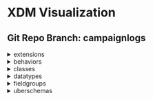 # XDM Visualization
## Git Repo Branch: campaignlogs
<details>
<summary>extensions</summary>
<ul>
<details>
<summary>adobe</summary>
<ul>
<details>
<summary>b2b</summary>
<ul>
<details>
<summary>bizible</summary>
<ul>
<li><a href="http://opensource.adobe.com/xdmVisualization/prod/campaignlogs/adobe.b2b.bizible.bizible-account-details.html">bizible-account-details</a></li>
<li><a href="http://opensource.adobe.com/xdmVisualization/prod/campaignlogs/adobe.b2b.bizible.bizible-opportunity-details.html">bizible-opportunity-details</a></li>
<li><a href="http://opensource.adobe.com/xdmVisualization/prod/campaignlogs/adobe.b2b.bizible.bizible-person-details.html">bizible-person-details</a></li>
</ul>
</details>
<details>
<summary>marketo</summary>
<ul>
<li><a href="http://opensource.adobe.com/xdmVisualization/prod/campaignlogs/adobe.b2b.marketo.marketo-web-url.html">marketo-web-url</a></li>
</ul>
</details>
</ul>
</details>
<details>
<summary>experience</summary>
<ul>
<li><a href="http://opensource.adobe.com/xdmVisualization/prod/campaignlogs/adobe.experience.aam-experienceevent.html">aam-experienceevent</a></li>
<li><a href="http://opensource.adobe.com/xdmVisualization/prod/campaignlogs/adobe.experience.adcloud-experienceevent.html">adcloud-experienceevent</a></li>
<li><a href="http://opensource.adobe.com/xdmVisualization/prod/campaignlogs/adobe.experience.adcloud-profile.html">adcloud-profile</a></li>
<details>
<summary>adcloud</summary>
<ul>
<li><a href="http://opensource.adobe.com/xdmVisualization/prod/campaignlogs/adobe.experience.adcloud.adcloudsegment.html">adcloudsegment</a></li>
<li><a href="http://opensource.adobe.com/xdmVisualization/prod/campaignlogs/adobe.experience.adcloud.addeliverydetails.html">addeliverydetails</a></li>
<li><a href="http://opensource.adobe.com/xdmVisualization/prod/campaignlogs/adobe.experience.adcloud.advertisement.html">advertisement</a></li>
<li><a href="http://opensource.adobe.com/xdmVisualization/prod/campaignlogs/adobe.experience.adcloud.attributedconversionmodel.html">attributedconversionmodel</a></li>
<li><a href="http://opensource.adobe.com/xdmVisualization/prod/campaignlogs/adobe.experience.adcloud.campaign.html">campaign</a></li>
<li><a href="http://opensource.adobe.com/xdmVisualization/prod/campaignlogs/adobe.experience.adcloud.conversiondetails.html">conversiondetails</a></li>
<li><a href="http://opensource.adobe.com/xdmVisualization/prod/campaignlogs/adobe.experience.adcloud.creative.html">creative</a></li>
<li><a href="http://opensource.adobe.com/xdmVisualization/prod/campaignlogs/adobe.experience.adcloud.creative-event.html">creative-event</a></li>
<details>
<summary>dsp</summary>
<ul>
<li><a href="http://opensource.adobe.com/xdmVisualization/prod/campaignlogs/adobe.experience.adcloud.dsp.account.html">account</a></li>
<li><a href="http://opensource.adobe.com/xdmVisualization/prod/campaignlogs/adobe.experience.adcloud.dsp.advertisement.html">advertisement</a></li>
<li><a href="http://opensource.adobe.com/xdmVisualization/prod/campaignlogs/adobe.experience.adcloud.dsp.advertiser.html">advertiser</a></li>
<li><a href="http://opensource.adobe.com/xdmVisualization/prod/campaignlogs/adobe.experience.adcloud.dsp.campaign.html">campaign</a></li>
<li><a href="http://opensource.adobe.com/xdmVisualization/prod/campaignlogs/adobe.experience.adcloud.dsp.package.html">package</a></li>
<li><a href="http://opensource.adobe.com/xdmVisualization/prod/campaignlogs/adobe.experience.adcloud.dsp.placement.html">placement</a></li>
<li><a href="http://opensource.adobe.com/xdmVisualization/prod/campaignlogs/adobe.experience.adcloud.dsp.promotedvideo.html">promotedvideo</a></li>
<li><a href="http://opensource.adobe.com/xdmVisualization/prod/campaignlogs/adobe.experience.adcloud.dsp.site.html">site</a></li>
</ul>
</details>
<li><a href="http://opensource.adobe.com/xdmVisualization/prod/campaignlogs/adobe.experience.adcloud.experienceevent-all.html">experienceevent-all</a></li>
<li><a href="http://opensource.adobe.com/xdmVisualization/prod/campaignlogs/adobe.experience.adcloud.fees.html">fees</a></li>
<li><a href="http://opensource.adobe.com/xdmVisualization/prod/campaignlogs/adobe.experience.adcloud.inventory.html">inventory</a></li>
<li><a href="http://opensource.adobe.com/xdmVisualization/prod/campaignlogs/adobe.experience.adcloud.partnerdata.html">partnerdata</a></li>
<li><a href="http://opensource.adobe.com/xdmVisualization/prod/campaignlogs/adobe.experience.adcloud.productdetails.html">productdetails</a></li>
<li><a href="http://opensource.adobe.com/xdmVisualization/prod/campaignlogs/adobe.experience.adcloud.profile-all.html">profile-all</a></li>
<details>
<summary>searchads</summary>
<ul>
<li><a href="http://opensource.adobe.com/xdmVisualization/prod/campaignlogs/adobe.experience.adcloud.searchads.account.html">account</a></li>
<li><a href="http://opensource.adobe.com/xdmVisualization/prod/campaignlogs/adobe.experience.adcloud.searchads.adgroup.html">adgroup</a></li>
<li><a href="http://opensource.adobe.com/xdmVisualization/prod/campaignlogs/adobe.experience.adcloud.searchads.aggregateperformancebyad.html">aggregateperformancebyad</a></li>
<li><a href="http://opensource.adobe.com/xdmVisualization/prod/campaignlogs/adobe.experience.adcloud.searchads.aggregateperformancebyadbykeyword.html">aggregateperformancebyadbykeyword</a></li>
<li><a href="http://opensource.adobe.com/xdmVisualization/prod/campaignlogs/adobe.experience.adcloud.searchads.aggregateperformancebykeyword.html">aggregateperformancebykeyword</a></li>
<li><a href="http://opensource.adobe.com/xdmVisualization/prod/campaignlogs/adobe.experience.adcloud.searchads.campaign.html">campaign</a></li>
<li><a href="http://opensource.adobe.com/xdmVisualization/prod/campaignlogs/adobe.experience.adcloud.searchads.platform.html">platform</a></li>
<li><a href="http://opensource.adobe.com/xdmVisualization/prod/campaignlogs/adobe.experience.adcloud.searchads.portfolio.html">portfolio</a></li>
<li><a href="http://opensource.adobe.com/xdmVisualization/prod/campaignlogs/adobe.experience.adcloud.searchads.transactionproperties.html">transactionproperties</a></li>
</ul>
</details>
<details>
<summary>searchadvertising</summary>
<ul>
<li><a href="http://opensource.adobe.com/xdmVisualization/prod/campaignlogs/adobe.experience.adcloud.searchadvertising.account.html">account</a></li>
<li><a href="http://opensource.adobe.com/xdmVisualization/prod/campaignlogs/adobe.experience.adcloud.searchadvertising.adgroup.html">adgroup</a></li>
<li><a href="http://opensource.adobe.com/xdmVisualization/prod/campaignlogs/adobe.experience.adcloud.searchadvertising.aggregateperformancebyad.html">aggregateperformancebyad</a></li>
<li><a href="http://opensource.adobe.com/xdmVisualization/prod/campaignlogs/adobe.experience.adcloud.searchadvertising.aggregateperformancebyadbykeyword.html">aggregateperformancebyadbykeyword</a></li>
<li><a href="http://opensource.adobe.com/xdmVisualization/prod/campaignlogs/adobe.experience.adcloud.searchadvertising.aggregateperformancebykeyword.html">aggregateperformancebykeyword</a></li>
<li><a href="http://opensource.adobe.com/xdmVisualization/prod/campaignlogs/adobe.experience.adcloud.searchadvertising.campaign.html">campaign</a></li>
<li><a href="http://opensource.adobe.com/xdmVisualization/prod/campaignlogs/adobe.experience.adcloud.searchadvertising.portfolio.html">portfolio</a></li>
</ul>
</details>
<li><a href="http://opensource.adobe.com/xdmVisualization/prod/campaignlogs/adobe.experience.adcloud.segment.html">segment</a></li>
<li><a href="http://opensource.adobe.com/xdmVisualization/prod/campaignlogs/adobe.experience.adcloud.stitch.html">stitch</a></li>
<li><a href="http://opensource.adobe.com/xdmVisualization/prod/campaignlogs/adobe.experience.adcloud.syncedremarketingaudience.html">syncedremarketingaudience</a></li>
</ul>
</details>
<li><a href="http://opensource.adobe.com/xdmVisualization/prod/campaignlogs/adobe.experience.aep-mobile-lifecycle-details.html">aep-mobile-lifecycle-details</a></li>
<li><a href="http://opensource.adobe.com/xdmVisualization/prod/campaignlogs/adobe.experience.aep-web-sdk-experienceevent.html">aep-web-sdk-experienceevent</a></li>
<li><a href="http://opensource.adobe.com/xdmVisualization/prod/campaignlogs/adobe.experience.analytics-experienceevent.html">analytics-experienceevent</a></li>
<details>
<summary>analytics</summary>
<ul>
<li><a href="http://opensource.adobe.com/xdmVisualization/prod/campaignlogs/adobe.experience.analytics.commerce.html">commerce</a></li>
<li><a href="http://opensource.adobe.com/xdmVisualization/prod/campaignlogs/adobe.experience.analytics.evars.html">evars</a></li>
<li><a href="http://opensource.adobe.com/xdmVisualization/prod/campaignlogs/adobe.experience.analytics.events.html">events</a></li>
<li><a href="http://opensource.adobe.com/xdmVisualization/prod/campaignlogs/adobe.experience.analytics.experienceevent-all.html">experienceevent-all</a></li>
<li><a href="http://opensource.adobe.com/xdmVisualization/prod/campaignlogs/adobe.experience.analytics.keyedlist.html">keyedlist</a></li>
<li><a href="http://opensource.adobe.com/xdmVisualization/prod/campaignlogs/adobe.experience.analytics.keyvalue.html">keyvalue</a></li>
<li><a href="http://opensource.adobe.com/xdmVisualization/prod/campaignlogs/adobe.experience.analytics.listdetails.html">listdetails</a></li>
<li><a href="http://opensource.adobe.com/xdmVisualization/prod/campaignlogs/adobe.experience.analytics.productlistitem.html">productlistitem</a></li>
</ul>
</details>
<details>
<summary>audiencemanager</summary>
<ul>
<li><a href="http://opensource.adobe.com/xdmVisualization/prod/campaignlogs/adobe.experience.audiencemanager.experienceevent-all.html">experienceevent-all</a></li>
<li><a href="http://opensource.adobe.com/xdmVisualization/prod/campaignlogs/adobe.experience.audiencemanager.segmentdefinition.html">segmentdefinition</a></li>
<li><a href="http://opensource.adobe.com/xdmVisualization/prod/campaignlogs/adobe.experience.audiencemanager.segmentfolder.html">segmentfolder</a></li>
</ul>
</details>
<li><a href="http://opensource.adobe.com/xdmVisualization/prod/campaignlogs/adobe.experience.campaign-experienceevent.html">campaign-experienceevent</a></li>
<details>
<summary>campaign</summary>
<ul>
<li><a href="http://opensource.adobe.com/xdmVisualization/prod/campaignlogs/adobe.experience.campaign.address.html">address</a></li>
<li><a href="http://opensource.adobe.com/xdmVisualization/prod/campaignlogs/adobe.experience.campaign.experienceevent-all.html">experienceevent-all</a></li>
<li><a href="http://opensource.adobe.com/xdmVisualization/prod/campaignlogs/adobe.experience.campaign.experienceevent-campaign-tracking-log.html">experienceevent-campaign-tracking-log</a></li>
<li><a href="http://opensource.adobe.com/xdmVisualization/prod/campaignlogs/adobe.experience.campaign.experienceevent-profile-owning-entities.html">experienceevent-profile-owning-entities</a></li>
<li><a href="http://opensource.adobe.com/xdmVisualization/prod/campaignlogs/adobe.experience.campaign.experienceevent-profile-personal-details.html">experienceevent-profile-personal-details</a></li>
<li><a href="http://opensource.adobe.com/xdmVisualization/prod/campaignlogs/adobe.experience.campaign.experienceevent-profile-preferences-details.html">experienceevent-profile-preferences-details</a></li>
<li><a href="http://opensource.adobe.com/xdmVisualization/prod/campaignlogs/adobe.experience.campaign.experienceevent-profile-push-details.html">experienceevent-profile-push-details</a></li>
<li><a href="http://opensource.adobe.com/xdmVisualization/prod/campaignlogs/adobe.experience.campaign.experienceevent-profile-segmentation.html">experienceevent-profile-segmentation</a></li>
<li><a href="http://opensource.adobe.com/xdmVisualization/prod/campaignlogs/adobe.experience.campaign.experienceevent-profile-subscriptions.html">experienceevent-profile-subscriptions</a></li>
<li><a href="http://opensource.adobe.com/xdmVisualization/prod/campaignlogs/adobe.experience.campaign.experienceevent-profile-test-profile.html">experienceevent-profile-test-profile</a></li>
<li><a href="http://opensource.adobe.com/xdmVisualization/prod/campaignlogs/adobe.experience.campaign.experienceevent-profile-work-details.html">experienceevent-profile-work-details</a></li>
<li><a href="http://opensource.adobe.com/xdmVisualization/prod/campaignlogs/adobe.experience.campaign.feedbackevent.html">feedbackevent</a></li>
<li><a href="http://opensource.adobe.com/xdmVisualization/prod/campaignlogs/adobe.experience.campaign.journeyaifatigue.html">journeyaifatigue</a></li>
<li><a href="http://opensource.adobe.com/xdmVisualization/prod/campaignlogs/adobe.experience.campaign.journeyaiscores.html">journeyaiscores</a></li>
<li><a href="http://opensource.adobe.com/xdmVisualization/prod/campaignlogs/adobe.experience.campaign.mutationevent.html">mutationevent</a></li>
<li><a href="http://opensource.adobe.com/xdmVisualization/prod/campaignlogs/adobe.experience.campaign.notificationsubscription.html">notificationsubscription</a></li>
<li><a href="http://opensource.adobe.com/xdmVisualization/prod/campaignlogs/adobe.experience.campaign.notificationsubscriptiontarget.html">notificationsubscriptiontarget</a></li>
<li><a href="http://opensource.adobe.com/xdmVisualization/prod/campaignlogs/adobe.experience.campaign.notificationunsubscriptiondetails.html">notificationunsubscriptiondetails</a></li>
<li><a href="http://opensource.adobe.com/xdmVisualization/prod/campaignlogs/adobe.experience.campaign.offer-detail.html">offer-detail</a></li>
<li><a href="http://opensource.adobe.com/xdmVisualization/prod/campaignlogs/adobe.experience.campaign.offer-proposition-detail.html">offer-proposition-detail</a></li>
<li><a href="http://opensource.adobe.com/xdmVisualization/prod/campaignlogs/adobe.experience.campaign.offer-response-detail.html">offer-response-detail</a></li>
<details>
<summary>orchestration</summary>
<ul>
<li><a href="http://opensource.adobe.com/xdmVisualization/prod/campaignlogs/adobe.experience.campaign.orchestration.eventid.html">eventid</a></li>
<li><a href="http://opensource.adobe.com/xdmVisualization/prod/campaignlogs/adobe.experience.campaign.orchestration.experienceevent.html">experienceevent</a></li>
<li><a href="http://opensource.adobe.com/xdmVisualization/prod/campaignlogs/adobe.experience.campaign.orchestration.orchestrationdetails.html">orchestrationdetails</a></li>
<li><a href="http://opensource.adobe.com/xdmVisualization/prod/campaignlogs/adobe.experience.campaign.orchestration.reportingevent.html">reportingevent</a></li>
<li><a href="http://opensource.adobe.com/xdmVisualization/prod/campaignlogs/adobe.experience.campaign.orchestration.reportingeventmetrics.html">reportingeventmetrics</a></li>
<li><a href="http://opensource.adobe.com/xdmVisualization/prod/campaignlogs/adobe.experience.campaign.orchestration.reportingexternalevent.html">reportingexternalevent</a></li>
</ul>
</details>
<li><a href="http://opensource.adobe.com/xdmVisualization/prod/campaignlogs/adobe.experience.campaign.profile-all.html">profile-all</a></li>
<li><a href="http://opensource.adobe.com/xdmVisualization/prod/campaignlogs/adobe.experience.campaign.profile-snapshot.html">profile-snapshot</a></li>
</ul>
</details>
<li><a href="http://opensource.adobe.com/xdmVisualization/prod/campaignlogs/adobe.experience.consumer-experienceevent.html">consumer-experienceevent</a></li>
<details>
<summary>customerJourneyManagement</summary>
<ul>
<li><a href="http://opensource.adobe.com/xdmVisualization/prod/campaignlogs/adobe.experience.customerJourneyManagement.message-delivery-feedback.html">message-delivery-feedback</a></li>
<li><a href="http://opensource.adobe.com/xdmVisualization/prod/campaignlogs/adobe.experience.customerJourneyManagement.message-interaction.html">message-interaction</a></li>
<li><a href="http://opensource.adobe.com/xdmVisualization/prod/campaignlogs/adobe.experience.customerJourneyManagement.messageexecution.html">messageexecution</a></li>
<li><a href="http://opensource.adobe.com/xdmVisualization/prod/campaignlogs/adobe.experience.customerJourneyManagement.messageprofile.html">messageprofile</a></li>
<li><a href="http://opensource.adobe.com/xdmVisualization/prod/campaignlogs/adobe.experience.customerJourneyManagement.offers.html">offers</a></li>
<li><a href="http://opensource.adobe.com/xdmVisualization/prod/campaignlogs/adobe.experience.customerJourneyManagement.processing-flow-timeline.html">processing-flow-timeline</a></li>
</ul>
</details>
<details>
<summary>decisioning</summary>
<ul>
<li><a href="http://opensource.adobe.com/xdmVisualization/prod/campaignlogs/adobe.experience.decisioning.activity.html">activity</a></li>
<li><a href="http://opensource.adobe.com/xdmVisualization/prod/campaignlogs/adobe.experience.decisioning.activity-detail.html">activity-detail</a></li>
<li><a href="http://opensource.adobe.com/xdmVisualization/prod/campaignlogs/adobe.experience.decisioning.calendar-constraint-details.html">calendar-constraint-details</a></li>
<li><a href="http://opensource.adobe.com/xdmVisualization/prod/campaignlogs/adobe.experience.decisioning.calendar-constraints.html">calendar-constraints</a></li>
<li><a href="http://opensource.adobe.com/xdmVisualization/prod/campaignlogs/adobe.experience.decisioning.content-component-details.html">content-component-details</a></li>
<li><a href="http://opensource.adobe.com/xdmVisualization/prod/campaignlogs/adobe.experience.decisioning.content-details.html">content-details</a></li>
<li><a href="http://opensource.adobe.com/xdmVisualization/prod/campaignlogs/adobe.experience.decisioning.contents.html">contents</a></li>
<li><a href="http://opensource.adobe.com/xdmVisualization/prod/campaignlogs/adobe.experience.decisioning.criteria.html">criteria</a></li>
<li><a href="http://opensource.adobe.com/xdmVisualization/prod/campaignlogs/adobe.experience.decisioning.criterion-details.html">criterion-details</a></li>
<li><a href="http://opensource.adobe.com/xdmVisualization/prod/campaignlogs/adobe.experience.decisioning.decisionevent.html">decisionevent</a></li>
<li><a href="http://opensource.adobe.com/xdmVisualization/prod/campaignlogs/adobe.experience.decisioning.decisionevent-all.html">decisionevent-all</a></li>
<li><a href="http://opensource.adobe.com/xdmVisualization/prod/campaignlogs/adobe.experience.decisioning.experienceevent-proposition-interaction.html">experienceevent-proposition-interaction</a></li>
<li><a href="http://opensource.adobe.com/xdmVisualization/prod/campaignlogs/adobe.experience.decisioning.fallback-content-option.html">fallback-content-option</a></li>
<li><a href="http://opensource.adobe.com/xdmVisualization/prod/campaignlogs/adobe.experience.decisioning.filter.html">filter</a></li>
<li><a href="http://opensource.adobe.com/xdmVisualization/prod/campaignlogs/adobe.experience.decisioning.interaction-measurement-details.html">interaction-measurement-details</a></li>
<li><a href="http://opensource.adobe.com/xdmVisualization/prod/campaignlogs/adobe.experience.decisioning.lifecycle-status.html">lifecycle-status</a></li>
<li><a href="http://opensource.adobe.com/xdmVisualization/prod/campaignlogs/adobe.experience.decisioning.option.html">option</a></li>
<li><a href="http://opensource.adobe.com/xdmVisualization/prod/campaignlogs/adobe.experience.decisioning.option-detail.html">option-detail</a></li>
<li><a href="http://opensource.adobe.com/xdmVisualization/prod/campaignlogs/adobe.experience.decisioning.option-selection-details.html">option-selection-details</a></li>
<li><a href="http://opensource.adobe.com/xdmVisualization/prod/campaignlogs/adobe.experience.decisioning.personalized-content-option.html">personalized-content-option</a></li>
<li><a href="http://opensource.adobe.com/xdmVisualization/prod/campaignlogs/adobe.experience.decisioning.placement.html">placement</a></li>
<li><a href="http://opensource.adobe.com/xdmVisualization/prod/campaignlogs/adobe.experience.decisioning.placement-detail.html">placement-detail</a></li>
<li><a href="http://opensource.adobe.com/xdmVisualization/prod/campaignlogs/adobe.experience.decisioning.profile-constraint-details.html">profile-constraint-details</a></li>
<li><a href="http://opensource.adobe.com/xdmVisualization/prod/campaignlogs/adobe.experience.decisioning.profile-constraints.html">profile-constraints</a></li>
<li><a href="http://opensource.adobe.com/xdmVisualization/prod/campaignlogs/adobe.experience.decisioning.proposition.html">proposition</a></li>
<li><a href="http://opensource.adobe.com/xdmVisualization/prod/campaignlogs/adobe.experience.decisioning.proposition-detail.html">proposition-detail</a></li>
<li><a href="http://opensource.adobe.com/xdmVisualization/prod/campaignlogs/adobe.experience.decisioning.proposition-details.html">proposition-details</a></li>
<li><a href="http://opensource.adobe.com/xdmVisualization/prod/campaignlogs/adobe.experience.decisioning.proposition-interaction-detail.html">proposition-interaction-detail</a></li>
<li><a href="http://opensource.adobe.com/xdmVisualization/prod/campaignlogs/adobe.experience.decisioning.proposition-metric-profile.html">proposition-metric-profile</a></li>
<li><a href="http://opensource.adobe.com/xdmVisualization/prod/campaignlogs/adobe.experience.decisioning.proposition-metric-total.html">proposition-metric-total</a></li>
<li><a href="http://opensource.adobe.com/xdmVisualization/prod/campaignlogs/adobe.experience.decisioning.ranking.html">ranking</a></li>
<li><a href="http://opensource.adobe.com/xdmVisualization/prod/campaignlogs/adobe.experience.decisioning.ranking-details.html">ranking-details</a></li>
<li><a href="http://opensource.adobe.com/xdmVisualization/prod/campaignlogs/adobe.experience.decisioning.scope-details.html">scope-details</a></li>
<li><a href="http://opensource.adobe.com/xdmVisualization/prod/campaignlogs/adobe.experience.decisioning.strategy-details.html">strategy-details</a></li>
<li><a href="http://opensource.adobe.com/xdmVisualization/prod/campaignlogs/adobe.experience.decisioning.tag.html">tag</a></li>
<li><a href="http://opensource.adobe.com/xdmVisualization/prod/campaignlogs/adobe.experience.decisioning.tags.html">tags</a></li>
</ul>
</details>
<li><a href="http://opensource.adobe.com/xdmVisualization/prod/campaignlogs/adobe.experience.edge-autofilled-environment-details.html">edge-autofilled-environment-details</a></li>
<li><a href="http://opensource.adobe.com/xdmVisualization/prod/campaignlogs/adobe.experience.experienceevent-edgeregion.html">experienceevent-edgeregion</a></li>
<li><a href="http://opensource.adobe.com/xdmVisualization/prod/campaignlogs/adobe.experience.implementations.html">implementations</a></li>
<li><a href="http://opensource.adobe.com/xdmVisualization/prod/campaignlogs/adobe.experience.implementations-ext.html">implementations-ext</a></li>
<details>
<summary>intelligentServices</summary>
<ul>
<li><a href="http://opensource.adobe.com/xdmVisualization/prod/campaignlogs/adobe.experience.intelligentServices.b2b-person-ml-extension.html">b2b-person-ml-extension</a></li>
<li><a href="http://opensource.adobe.com/xdmVisualization/prod/campaignlogs/adobe.experience.intelligentServices.profile-journeyai-engagementscores.html">profile-journeyai-engagementscores</a></li>
<li><a href="http://opensource.adobe.com/xdmVisualization/prod/campaignlogs/adobe.experience.intelligentServices.profile-journeyai-sendtimeoptimization.html">profile-journeyai-sendtimeoptimization</a></li>
</ul>
</details>
<details>
<summary>journeyOrchestration</summary>
<ul>
<details>
<summary>stepEvents</summary>
<ul>
<li><a href="http://opensource.adobe.com/xdmVisualization/prod/campaignlogs/adobe.experience.journeyOrchestration.stepEvents.journeyClass.html">journeyClass</a></li>
<li><a href="http://opensource.adobe.com/xdmVisualization/prod/campaignlogs/adobe.experience.journeyOrchestration.stepEvents.journeyStepEventActionExecutionFieldsMixin.html">journeyStepEventActionExecutionFieldsMixin</a></li>
<li><a href="http://opensource.adobe.com/xdmVisualization/prod/campaignlogs/adobe.experience.journeyOrchestration.stepEvents.journeyStepEventClass.html">journeyStepEventClass</a></li>
<li><a href="http://opensource.adobe.com/xdmVisualization/prod/campaignlogs/adobe.experience.journeyOrchestration.stepEvents.journeyStepEventCommonFieldsMixin.html">journeyStepEventCommonFieldsMixin</a></li>
<li><a href="http://opensource.adobe.com/xdmVisualization/prod/campaignlogs/adobe.experience.journeyOrchestration.stepEvents.journeyStepEventDataFetchFieldsMixin.html">journeyStepEventDataFetchFieldsMixin</a></li>
<li><a href="http://opensource.adobe.com/xdmVisualization/prod/campaignlogs/adobe.experience.journeyOrchestration.stepEvents.journeyStepEventIdentityFieldsMixin.html">journeyStepEventIdentityFieldsMixin</a></li>
<li><a href="http://opensource.adobe.com/xdmVisualization/prod/campaignlogs/adobe.experience.journeyOrchestration.stepEvents.journeyStepEventJourneyFieldsMixin.html">journeyStepEventJourneyFieldsMixin</a></li>
</ul>
</details>
</ul>
</details>
<li><a href="http://opensource.adobe.com/xdmVisualization/prod/campaignlogs/adobe.experience.mobile-lifecycle-details-test.html">mobile-lifecycle-details-test</a></li>
<details>
<summary>offer-management</summary>
<ul>
<li><a href="http://opensource.adobe.com/xdmVisualization/prod/campaignlogs/adobe.experience.offer-management.offer-activity-detail.html">offer-activity-detail</a></li>
<li><a href="http://opensource.adobe.com/xdmVisualization/prod/campaignlogs/adobe.experience.offer-management.offer-detail.html">offer-detail</a></li>
<li><a href="http://opensource.adobe.com/xdmVisualization/prod/campaignlogs/adobe.experience.offer-management.proposition-response-detail.html">proposition-response-detail</a></li>
</ul>
</details>
<li><a href="http://opensource.adobe.com/xdmVisualization/prod/campaignlogs/adobe.experience.profile-edgeregion.html">profile-edgeregion</a></li>
<details>
<summary>profile</summary>
<ul>
<li><a href="http://opensource.adobe.com/xdmVisualization/prod/campaignlogs/adobe.experience.profile.experienceevent-shared.html">experienceevent-shared</a></li>
<li><a href="http://opensource.adobe.com/xdmVisualization/prod/campaignlogs/adobe.experience.profile.profile-all.html">profile-all</a></li>
</ul>
</details>
<li><a href="http://opensource.adobe.com/xdmVisualization/prod/campaignlogs/adobe.experience.target-experienceevent.html">target-experienceevent</a></li>
<details>
<summary>target</summary>
<ul>
<details>
<summary>activity</summary>
<ul>
<details>
<summary>activityevent</summary>
<ul>
<li><a href="http://opensource.adobe.com/xdmVisualization/prod/campaignlogs/adobe.experience.target.activity.activityevent.context.html">context</a></li>
<li><a href="http://opensource.adobe.com/xdmVisualization/prod/campaignlogs/adobe.experience.target.activity.activityevent.optionevent.html">optionevent</a></li>
<li><a href="http://opensource.adobe.com/xdmVisualization/prod/campaignlogs/adobe.experience.target.activity.activityevent.segmentevent.html">segmentevent</a></li>
</ul>
</details>
<li><a href="http://opensource.adobe.com/xdmVisualization/prod/campaignlogs/adobe.experience.target.activity.preview.html">preview</a></li>
</ul>
</details>
<li><a href="http://opensource.adobe.com/xdmVisualization/prod/campaignlogs/adobe.experience.target.experienceevent-all.html">experienceevent-all</a></li>
<li><a href="http://opensource.adobe.com/xdmVisualization/prod/campaignlogs/adobe.experience.target.experienceevent-shared.html">experienceevent-shared</a></li>
</ul>
</details>
</ul>
</details>
</ul>
</details>
<details>
<summary>airship</summary>
<ul>
<li><a href="http://opensource.adobe.com/xdmVisualization/prod/campaignlogs/airship.airship-event.html">airship-event</a></li>
</ul>
</details>
<details>
<summary>facebook</summary>
<ul>
<li><a href="http://opensource.adobe.com/xdmVisualization/prod/campaignlogs/facebook.facebook-conversion-event.html">facebook-conversion-event</a></li>
</ul>
</details>
</ul>
</details>
<details>
<summary>behaviors</summary>
<ul>
<li><a href="http://opensource.adobe.com/xdmVisualization/prod/campaignlogs/behaviors.record.html">record</a></li>
<li><a href="http://opensource.adobe.com/xdmVisualization/prod/campaignlogs/behaviors.time-series.html">time-series</a></li>
</ul>
</details>
<details>
<summary>classes</summary>
<ul>
<li><a href="http://opensource.adobe.com/xdmVisualization/prod/campaignlogs/classes.aircraft.html">aircraft</a></li>
<details>
<summary>b2b</summary>
<ul>
<li><a href="http://opensource.adobe.com/xdmVisualization/prod/campaignlogs/classes.b2b.account.html">account</a></li>
<li><a href="http://opensource.adobe.com/xdmVisualization/prod/campaignlogs/classes.b2b.account-person.html">account-person</a></li>
<li><a href="http://opensource.adobe.com/xdmVisualization/prod/campaignlogs/classes.b2b.marketing-list.html">marketing-list</a></li>
<li><a href="http://opensource.adobe.com/xdmVisualization/prod/campaignlogs/classes.b2b.marketing-list-member.html">marketing-list-member</a></li>
<li><a href="http://opensource.adobe.com/xdmVisualization/prod/campaignlogs/classes.b2b.opportunity.html">opportunity</a></li>
<li><a href="http://opensource.adobe.com/xdmVisualization/prod/campaignlogs/classes.b2b.opportunity-contact-role.html">opportunity-contact-role</a></li>
<li><a href="http://opensource.adobe.com/xdmVisualization/prod/campaignlogs/classes.b2b.opportunity-person.html">opportunity-person</a></li>
</ul>
</details>
<li><a href="http://opensource.adobe.com/xdmVisualization/prod/campaignlogs/classes.campaign.html">campaign</a></li>
<li><a href="http://opensource.adobe.com/xdmVisualization/prod/campaignlogs/classes.campaign-member.html">campaign-member</a></li>
<li><a href="http://opensource.adobe.com/xdmVisualization/prod/campaignlogs/classes.experienceevent.html">experienceevent</a></li>
<details>
<summary>fsi</summary>
<ul>
<li><a href="http://opensource.adobe.com/xdmVisualization/prod/campaignlogs/classes.fsi.atm.html">atm</a></li>
<li><a href="http://opensource.adobe.com/xdmVisualization/prod/campaignlogs/classes.fsi.branch.html">branch</a></li>
<li><a href="http://opensource.adobe.com/xdmVisualization/prod/campaignlogs/classes.fsi.policy.html">policy</a></li>
</ul>
</details>
<li><a href="http://opensource.adobe.com/xdmVisualization/prod/campaignlogs/classes.graphs.html">graphs</a></li>
<li><a href="http://opensource.adobe.com/xdmVisualization/prod/campaignlogs/classes.loan.html">loan</a></li>
<li><a href="http://opensource.adobe.com/xdmVisualization/prod/campaignlogs/classes.lodging-product.html">lodging-product</a></li>
<li><a href="http://opensource.adobe.com/xdmVisualization/prod/campaignlogs/classes.product.html">product</a></li>
<li><a href="http://opensource.adobe.com/xdmVisualization/prod/campaignlogs/classes.profile.html">profile</a></li>
<li><a href="http://opensource.adobe.com/xdmVisualization/prod/campaignlogs/classes.promotion.html">promotion</a></li>
<li><a href="http://opensource.adobe.com/xdmVisualization/prod/campaignlogs/classes.restaurant.html">restaurant</a></li>
<li><a href="http://opensource.adobe.com/xdmVisualization/prod/campaignlogs/classes.segmentdefinition.html">segmentdefinition</a></li>
<li><a href="http://opensource.adobe.com/xdmVisualization/prod/campaignlogs/classes.vehicle-product.html">vehicle-product</a></li>
</ul>
</details>
<details>
<summary>datatypes</summary>
<ul>
<li><a href="http://opensource.adobe.com/xdmVisualization/prod/campaignlogs/datatypes.application.html">application</a></li>
<details>
<summary>auditing</summary>
<ul>
<li><a href="http://opensource.adobe.com/xdmVisualization/prod/campaignlogs/datatypes.auditing.auditable.html">auditable</a></li>
<li><a href="http://opensource.adobe.com/xdmVisualization/prod/campaignlogs/datatypes.auditing.external-source-system-audit.html">external-source-system-audit</a></li>
</ul>
</details>
<details>
<summary>b2b</summary>
<ul>
<li><a href="http://opensource.adobe.com/xdmVisualization/prod/campaignlogs/datatypes.b2b.account-organization.html">account-organization</a></li>
<li><a href="http://opensource.adobe.com/xdmVisualization/prod/campaignlogs/datatypes.b2b.b2b-source.html">b2b-source</a></li>
<li><a href="http://opensource.adobe.com/xdmVisualization/prod/campaignlogs/datatypes.b2b.organization.html">organization</a></li>
<li><a href="http://opensource.adobe.com/xdmVisualization/prod/campaignlogs/datatypes.b2b.orgunit.html">orgunit</a></li>
</ul>
</details>
<li><a href="http://opensource.adobe.com/xdmVisualization/prod/campaignlogs/datatypes.browserdetails.html">browserdetails</a></li>
<details>
<summary>channels</summary>
<ul>
<li><a href="http://opensource.adobe.com/xdmVisualization/prod/campaignlogs/datatypes.channels.application.html">application</a></li>
<li><a href="http://opensource.adobe.com/xdmVisualization/prod/campaignlogs/datatypes.channels.channel.html">channel</a></li>
<li><a href="http://opensource.adobe.com/xdmVisualization/prod/campaignlogs/datatypes.channels.phone.html">phone</a></li>
</ul>
</details>
<details>
<summary>consent</summary>
<ul>
<li><a href="http://opensource.adobe.com/xdmVisualization/prod/campaignlogs/datatypes.consent.consent-field.html">consent-field</a></li>
<li><a href="http://opensource.adobe.com/xdmVisualization/prod/campaignlogs/datatypes.consent.consent-preferences.html">consent-preferences</a></li>
<li><a href="http://opensource.adobe.com/xdmVisualization/prod/campaignlogs/datatypes.consent.consentstring.html">consentstring</a></li>
<li><a href="http://opensource.adobe.com/xdmVisualization/prod/campaignlogs/datatypes.consent.marketing-field-basic.html">marketing-field-basic</a></li>
<li><a href="http://opensource.adobe.com/xdmVisualization/prod/campaignlogs/datatypes.consent.marketing-field-subscription.html">marketing-field-subscription</a></li>
<li><a href="http://opensource.adobe.com/xdmVisualization/prod/campaignlogs/datatypes.consent.personalization-field.html">personalization-field</a></li>
</ul>
</details>
<li><a href="http://opensource.adobe.com/xdmVisualization/prod/campaignlogs/datatypes.currency.html">currency</a></li>
<details>
<summary>data</summary>
<ul>
<li><a href="http://opensource.adobe.com/xdmVisualization/prod/campaignlogs/datatypes.data.cart-abandons.html">cart-abandons</a></li>
<li><a href="http://opensource.adobe.com/xdmVisualization/prod/campaignlogs/datatypes.data.datasource.html">datasource</a></li>
<li><a href="http://opensource.adobe.com/xdmVisualization/prod/campaignlogs/datatypes.data.measure.html">measure</a></li>
<li><a href="http://opensource.adobe.com/xdmVisualization/prod/campaignlogs/datatypes.data.metricdefinition.html">metricdefinition</a></li>
<li><a href="http://opensource.adobe.com/xdmVisualization/prod/campaignlogs/datatypes.data.opens.html">opens</a></li>
<li><a href="http://opensource.adobe.com/xdmVisualization/prod/campaignlogs/datatypes.data.order.html">order</a></li>
<li><a href="http://opensource.adobe.com/xdmVisualization/prod/campaignlogs/datatypes.data.pageviews.html">pageviews</a></li>
<li><a href="http://opensource.adobe.com/xdmVisualization/prod/campaignlogs/datatypes.data.paymentitem.html">paymentitem</a></li>
<li><a href="http://opensource.adobe.com/xdmVisualization/prod/campaignlogs/datatypes.data.record-timeseries-events.html">record-timeseries-events</a></li>
</ul>
</details>
<details>
<summary>demographic</summary>
<ul>
<li><a href="http://opensource.adobe.com/xdmVisualization/prod/campaignlogs/datatypes.demographic.address.html">address</a></li>
<li><a href="http://opensource.adobe.com/xdmVisualization/prod/campaignlogs/datatypes.demographic.emailaddress.html">emailaddress</a></li>
<li><a href="http://opensource.adobe.com/xdmVisualization/prod/campaignlogs/datatypes.demographic.geo.html">geo</a></li>
<li><a href="http://opensource.adobe.com/xdmVisualization/prod/campaignlogs/datatypes.demographic.geounit.html">geounit</a></li>
<li><a href="http://opensource.adobe.com/xdmVisualization/prod/campaignlogs/datatypes.demographic.phonenumber.html">phonenumber</a></li>
<li><a href="http://opensource.adobe.com/xdmVisualization/prod/campaignlogs/datatypes.demographic.place.html">place</a></li>
</ul>
</details>
<details>
<summary>deprecated</summary>
<ul>
<li><a href="http://opensource.adobe.com/xdmVisualization/prod/campaignlogs/datatypes.deprecated.bounces.html">bounces</a></li>
<li><a href="http://opensource.adobe.com/xdmVisualization/prod/campaignlogs/datatypes.deprecated.checkouts.html">checkouts</a></li>
<li><a href="http://opensource.adobe.com/xdmVisualization/prod/campaignlogs/datatypes.deprecated.impressions.html">impressions</a></li>
<li><a href="http://opensource.adobe.com/xdmVisualization/prod/campaignlogs/datatypes.deprecated.linkclicks.html">linkclicks</a></li>
<li><a href="http://opensource.adobe.com/xdmVisualization/prod/campaignlogs/datatypes.deprecated.mirror-pages.html">mirror-pages</a></li>
<li><a href="http://opensource.adobe.com/xdmVisualization/prod/campaignlogs/datatypes.deprecated.non-deliverables.html">non-deliverables</a></li>
<li><a href="http://opensource.adobe.com/xdmVisualization/prod/campaignlogs/datatypes.deprecated.not-sent.html">not-sent</a></li>
<li><a href="http://opensource.adobe.com/xdmVisualization/prod/campaignlogs/datatypes.deprecated.poi-entries.html">poi-entries</a></li>
<li><a href="http://opensource.adobe.com/xdmVisualization/prod/campaignlogs/datatypes.deprecated.poi-exits.html">poi-exits</a></li>
<li><a href="http://opensource.adobe.com/xdmVisualization/prod/campaignlogs/datatypes.deprecated.product-list-adds.html">product-list-adds</a></li>
<li><a href="http://opensource.adobe.com/xdmVisualization/prod/campaignlogs/datatypes.deprecated.product-list-opens.html">product-list-opens</a></li>
<li><a href="http://opensource.adobe.com/xdmVisualization/prod/campaignlogs/datatypes.deprecated.product-list-removals.html">product-list-removals</a></li>
<li><a href="http://opensource.adobe.com/xdmVisualization/prod/campaignlogs/datatypes.deprecated.product-list-reopens.html">product-list-reopens</a></li>
<li><a href="http://opensource.adobe.com/xdmVisualization/prod/campaignlogs/datatypes.deprecated.product-list-views.html">product-list-views</a></li>
<li><a href="http://opensource.adobe.com/xdmVisualization/prod/campaignlogs/datatypes.deprecated.product-views.html">product-views</a></li>
<li><a href="http://opensource.adobe.com/xdmVisualization/prod/campaignlogs/datatypes.deprecated.purchases.html">purchases</a></li>
<li><a href="http://opensource.adobe.com/xdmVisualization/prod/campaignlogs/datatypes.deprecated.save-for-laters.html">save-for-laters</a></li>
<li><a href="http://opensource.adobe.com/xdmVisualization/prod/campaignlogs/datatypes.deprecated.sends.html">sends</a></li>
<li><a href="http://opensource.adobe.com/xdmVisualization/prod/campaignlogs/datatypes.deprecated.unsubscriptions.html">unsubscriptions</a></li>
<li><a href="http://opensource.adobe.com/xdmVisualization/prod/campaignlogs/datatypes.deprecated.user-complaints.html">user-complaints</a></li>
</ul>
</details>
<li><a href="http://opensource.adobe.com/xdmVisualization/prod/campaignlogs/datatypes.device.html">device</a></li>
<li><a href="http://opensource.adobe.com/xdmVisualization/prod/campaignlogs/datatypes.enduserids.html">enduserids</a></li>
<li><a href="http://opensource.adobe.com/xdmVisualization/prod/campaignlogs/datatypes.environment.html">environment</a></li>
<details>
<summary>external</summary>
<ul>
<details>
<summary>id3</summary>
<ul>
<li><a href="http://opensource.adobe.com/xdmVisualization/prod/campaignlogs/datatypes.external.id3.audio.html">audio</a></li>
</ul>
</details>
<details>
<summary>iptc</summary>
<ul>
<li><a href="http://opensource.adobe.com/xdmVisualization/prod/campaignlogs/datatypes.external.iptc.creator.html">creator</a></li>
<li><a href="http://opensource.adobe.com/xdmVisualization/prod/campaignlogs/datatypes.external.iptc.episode.html">episode</a></li>
<li><a href="http://opensource.adobe.com/xdmVisualization/prod/campaignlogs/datatypes.external.iptc.rating.html">rating</a></li>
<li><a href="http://opensource.adobe.com/xdmVisualization/prod/campaignlogs/datatypes.external.iptc.season.html">season</a></li>
<li><a href="http://opensource.adobe.com/xdmVisualization/prod/campaignlogs/datatypes.external.iptc.series.html">series</a></li>
</ul>
</details>
<details>
<summary>schema</summary>
<ul>
<li><a href="http://opensource.adobe.com/xdmVisualization/prod/campaignlogs/datatypes.external.schema.geocircle.html">geocircle</a></li>
<li><a href="http://opensource.adobe.com/xdmVisualization/prod/campaignlogs/datatypes.external.schema.geocoordinates.html">geocoordinates</a></li>
<li><a href="http://opensource.adobe.com/xdmVisualization/prod/campaignlogs/datatypes.external.schema.geoshape.html">geoshape</a></li>
</ul>
</details>
</ul>
</details>
<li><a href="http://opensource.adobe.com/xdmVisualization/prod/campaignlogs/datatypes.identity.html">identity</a></li>
<li><a href="http://opensource.adobe.com/xdmVisualization/prod/campaignlogs/datatypes.identityitem.html">identityitem</a></li>
<details>
<summary>industry-verticals</summary>
<ul>
<li><a href="http://opensource.adobe.com/xdmVisualization/prod/campaignlogs/datatypes.industry-verticals.claim.html">claim</a></li>
<li><a href="http://opensource.adobe.com/xdmVisualization/prod/campaignlogs/datatypes.industry-verticals.comparisons.html">comparisons</a></li>
<li><a href="http://opensource.adobe.com/xdmVisualization/prod/campaignlogs/datatypes.industry-verticals.file-transfer.html">file-transfer</a></li>
<li><a href="http://opensource.adobe.com/xdmVisualization/prod/campaignlogs/datatypes.industry-verticals.financial-account.html">financial-account</a></li>
<li><a href="http://opensource.adobe.com/xdmVisualization/prod/campaignlogs/datatypes.industry-verticals.form-applications.html">form-applications</a></li>
<li><a href="http://opensource.adobe.com/xdmVisualization/prod/campaignlogs/datatypes.industry-verticals.implementationdetails.html">implementationdetails</a></li>
<li><a href="http://opensource.adobe.com/xdmVisualization/prod/campaignlogs/datatypes.industry-verticals.impressions.html">impressions</a></li>
<li><a href="http://opensource.adobe.com/xdmVisualization/prod/campaignlogs/datatypes.industry-verticals.internal-site-search.html">internal-site-search</a></li>
<li><a href="http://opensource.adobe.com/xdmVisualization/prod/campaignlogs/datatypes.industry-verticals.selfservice.html">selfservice</a></li>
<li><a href="http://opensource.adobe.com/xdmVisualization/prod/campaignlogs/datatypes.industry-verticals.subscription.html">subscription</a></li>
<li><a href="http://opensource.adobe.com/xdmVisualization/prod/campaignlogs/datatypes.industry-verticals.telecom-subscription.html">telecom-subscription</a></li>
<li><a href="http://opensource.adobe.com/xdmVisualization/prod/campaignlogs/datatypes.industry-verticals.tool-usage.html">tool-usage</a></li>
<li><a href="http://opensource.adobe.com/xdmVisualization/prod/campaignlogs/datatypes.industry-verticals.transaction.html">transaction</a></li>
</ul>
</details>
<details>
<summary>marketing</summary>
<ul>
<li><a href="http://opensource.adobe.com/xdmVisualization/prod/campaignlogs/datatypes.marketing.advertising.html">advertising</a></li>
<li><a href="http://opensource.adobe.com/xdmVisualization/prod/campaignlogs/datatypes.marketing.advertising-break.html">advertising-break</a></li>
<li><a href="http://opensource.adobe.com/xdmVisualization/prod/campaignlogs/datatypes.marketing.commerce.html">commerce</a></li>
<li><a href="http://opensource.adobe.com/xdmVisualization/prod/campaignlogs/datatypes.marketing.direct-marketing.html">direct-marketing</a></li>
<li><a href="http://opensource.adobe.com/xdmVisualization/prod/campaignlogs/datatypes.marketing.directmarketing-address.html">directmarketing-address</a></li>
<li><a href="http://opensource.adobe.com/xdmVisualization/prod/campaignlogs/datatypes.marketing.directmarketing-emailaddress.html">directmarketing-emailaddress</a></li>
<li><a href="http://opensource.adobe.com/xdmVisualization/prod/campaignlogs/datatypes.marketing.directmarketing-phonenumber.html">directmarketing-phonenumber</a></li>
<li><a href="http://opensource.adobe.com/xdmVisualization/prod/campaignlogs/datatypes.marketing.marketing.html">marketing</a></li>
</ul>
</details>
<li><a href="http://opensource.adobe.com/xdmVisualization/prod/campaignlogs/datatypes.media.html">media</a></li>
<li><a href="http://opensource.adobe.com/xdmVisualization/prod/campaignlogs/datatypes.namespace.html">namespace</a></li>
<li><a href="http://opensource.adobe.com/xdmVisualization/prod/campaignlogs/datatypes.optinout-additional-details.html">optinout-additional-details</a></li>
<details>
<summary>person</summary>
<ul>
<li><a href="http://opensource.adobe.com/xdmVisualization/prod/campaignlogs/datatypes.person.person.html">person</a></li>
<li><a href="http://opensource.adobe.com/xdmVisualization/prod/campaignlogs/datatypes.person.person-name.html">person-name</a></li>
</ul>
</details>
<li><a href="http://opensource.adobe.com/xdmVisualization/prod/campaignlogs/datatypes.placecontext.html">placecontext</a></li>
<li><a href="http://opensource.adobe.com/xdmVisualization/prod/campaignlogs/datatypes.poi-detail.html">poi-detail</a></li>
<li><a href="http://opensource.adobe.com/xdmVisualization/prod/campaignlogs/datatypes.product.html">product</a></li>
<li><a href="http://opensource.adobe.com/xdmVisualization/prod/campaignlogs/datatypes.productlistitem.html">productlistitem</a></li>
<li><a href="http://opensource.adobe.com/xdmVisualization/prod/campaignlogs/datatypes.profilestitch.html">profilestitch</a></li>
<li><a href="http://opensource.adobe.com/xdmVisualization/prod/campaignlogs/datatypes.profilestitchidentity.html">profilestitchidentity</a></li>
<li><a href="http://opensource.adobe.com/xdmVisualization/prod/campaignlogs/datatypes.pushnotificationtoken.html">pushnotificationtoken</a></li>
<li><a href="http://opensource.adobe.com/xdmVisualization/prod/campaignlogs/datatypes.search.html">search</a></li>
<li><a href="http://opensource.adobe.com/xdmVisualization/prod/campaignlogs/datatypes.segmentidentity.html">segmentidentity</a></li>
<li><a href="http://opensource.adobe.com/xdmVisualization/prod/campaignlogs/datatypes.segmentmembership.html">segmentmembership</a></li>
<li><a href="http://opensource.adobe.com/xdmVisualization/prod/campaignlogs/datatypes.segmentmembershipitem.html">segmentmembershipitem</a></li>
<li><a href="http://opensource.adobe.com/xdmVisualization/prod/campaignlogs/datatypes.webinfo.html">webinfo</a></li>
</ul>
</details>
<details>
<summary>fieldgroups</summary>
<ul>
<details>
<summary>account</summary>
<ul>
<li><a href="http://opensource.adobe.com/xdmVisualization/prod/campaignlogs/fieldgroups.account.account-details.html">account-details</a></li>
<li><a href="http://opensource.adobe.com/xdmVisualization/prod/campaignlogs/fieldgroups.account.related-accounts.html">related-accounts</a></li>
</ul>
</details>
<details>
<summary>campaign-member</summary>
<ul>
<li><a href="http://opensource.adobe.com/xdmVisualization/prod/campaignlogs/fieldgroups.campaign-member.campaign-member-details.html">campaign-member-details</a></li>
</ul>
</details>
<details>
<summary>campaign</summary>
<ul>
<li><a href="http://opensource.adobe.com/xdmVisualization/prod/campaignlogs/fieldgroups.campaign.campaign-details.html">campaign-details</a></li>
</ul>
</details>
<details>
<summary>experience-event</summary>
<ul>
<details>
<summary>events</summary>
<ul>
<li><a href="http://opensource.adobe.com/xdmVisualization/prod/campaignlogs/fieldgroups.experience-event.events.add-to-list.html">add-to-list</a></li>
<li><a href="http://opensource.adobe.com/xdmVisualization/prod/campaignlogs/fieldgroups.experience-event.events.add-to-opportunity.html">add-to-opportunity</a></li>
<li><a href="http://opensource.adobe.com/xdmVisualization/prod/campaignlogs/fieldgroups.experience-event.events.convert-lead.html">convert-lead</a></li>
<li><a href="http://opensource.adobe.com/xdmVisualization/prod/campaignlogs/fieldgroups.experience-event.events.emailbounced.html">emailbounced</a></li>
<li><a href="http://opensource.adobe.com/xdmVisualization/prod/campaignlogs/fieldgroups.experience-event.events.emailbouncedsoft.html">emailbouncedsoft</a></li>
<li><a href="http://opensource.adobe.com/xdmVisualization/prod/campaignlogs/fieldgroups.experience-event.events.emailclicked.html">emailclicked</a></li>
<li><a href="http://opensource.adobe.com/xdmVisualization/prod/campaignlogs/fieldgroups.experience-event.events.emaildelivered.html">emaildelivered</a></li>
<li><a href="http://opensource.adobe.com/xdmVisualization/prod/campaignlogs/fieldgroups.experience-event.events.emailopened.html">emailopened</a></li>
<li><a href="http://opensource.adobe.com/xdmVisualization/prod/campaignlogs/fieldgroups.experience-event.events.emailunsubscribed.html">emailunsubscribed</a></li>
<li><a href="http://opensource.adobe.com/xdmVisualization/prod/campaignlogs/fieldgroups.experience-event.events.formfilledout.html">formfilledout</a></li>
<li><a href="http://opensource.adobe.com/xdmVisualization/prod/campaignlogs/fieldgroups.experience-event.events.interesting-moment.html">interesting-moment</a></li>
<li><a href="http://opensource.adobe.com/xdmVisualization/prod/campaignlogs/fieldgroups.experience-event.events.linkclicks.html">linkclicks</a></li>
<li><a href="http://opensource.adobe.com/xdmVisualization/prod/campaignlogs/fieldgroups.experience-event.events.new-lead.html">new-lead</a></li>
<li><a href="http://opensource.adobe.com/xdmVisualization/prod/campaignlogs/fieldgroups.experience-event.events.opportunityupdated.html">opportunityupdated</a></li>
<li><a href="http://opensource.adobe.com/xdmVisualization/prod/campaignlogs/fieldgroups.experience-event.events.remove-from-list.html">remove-from-list</a></li>
<li><a href="http://opensource.adobe.com/xdmVisualization/prod/campaignlogs/fieldgroups.experience-event.events.remove-from-opportunity.html">remove-from-opportunity</a></li>
<li><a href="http://opensource.adobe.com/xdmVisualization/prod/campaignlogs/fieldgroups.experience-event.events.scorechanged.html">scorechanged</a></li>
<li><a href="http://opensource.adobe.com/xdmVisualization/prod/campaignlogs/fieldgroups.experience-event.events.statusincampaignprogressionchanged.html">statusincampaignprogressionchanged</a></li>
<li><a href="http://opensource.adobe.com/xdmVisualization/prod/campaignlogs/fieldgroups.experience-event.events.visit-webpage.html">visit-webpage</a></li>
</ul>
</details>
<li><a href="http://opensource.adobe.com/xdmVisualization/prod/campaignlogs/fieldgroups.experience-event.experienceevent-advertising.html">experienceevent-advertising</a></li>
<li><a href="http://opensource.adobe.com/xdmVisualization/prod/campaignlogs/fieldgroups.experience-event.experienceevent-application.html">experienceevent-application</a></li>
<li><a href="http://opensource.adobe.com/xdmVisualization/prod/campaignlogs/fieldgroups.experience-event.experienceevent-card-actions.html">experienceevent-card-actions</a></li>
<li><a href="http://opensource.adobe.com/xdmVisualization/prod/campaignlogs/fieldgroups.experience-event.experienceevent-channel.html">experienceevent-channel</a></li>
<li><a href="http://opensource.adobe.com/xdmVisualization/prod/campaignlogs/fieldgroups.experience-event.experienceevent-commerce.html">experienceevent-commerce</a></li>
<li><a href="http://opensource.adobe.com/xdmVisualization/prod/campaignlogs/fieldgroups.experience-event.experienceevent-consumer.html">experienceevent-consumer</a></li>
<li><a href="http://opensource.adobe.com/xdmVisualization/prod/campaignlogs/fieldgroups.experience-event.experienceevent-directmarketing.html">experienceevent-directmarketing</a></li>
<li><a href="http://opensource.adobe.com/xdmVisualization/prod/campaignlogs/fieldgroups.experience-event.experienceevent-enduserids.html">experienceevent-enduserids</a></li>
<li><a href="http://opensource.adobe.com/xdmVisualization/prod/campaignlogs/fieldgroups.experience-event.experienceevent-environment-details.html">experienceevent-environment-details</a></li>
<li><a href="http://opensource.adobe.com/xdmVisualization/prod/campaignlogs/fieldgroups.experience-event.experienceevent-file-download-details.html">experienceevent-file-download-details</a></li>
<li><a href="http://opensource.adobe.com/xdmVisualization/prod/campaignlogs/fieldgroups.experience-event.experienceevent-file-upload-details.html">experienceevent-file-upload-details</a></li>
<li><a href="http://opensource.adobe.com/xdmVisualization/prod/campaignlogs/fieldgroups.experience-event.experienceevent-implementation-details.html">experienceevent-implementation-details</a></li>
<li><a href="http://opensource.adobe.com/xdmVisualization/prod/campaignlogs/fieldgroups.experience-event.experienceevent-inappmessage-tracking.html">experienceevent-inappmessage-tracking</a></li>
<li><a href="http://opensource.adobe.com/xdmVisualization/prod/campaignlogs/fieldgroups.experience-event.experienceevent-knowledge-base-details.html">experienceevent-knowledge-base-details</a></li>
<li><a href="http://opensource.adobe.com/xdmVisualization/prod/campaignlogs/fieldgroups.experience-event.experienceevent-marketing.html">experienceevent-marketing</a></li>
<li><a href="http://opensource.adobe.com/xdmVisualization/prod/campaignlogs/fieldgroups.experience-event.experienceevent-media.html">experienceevent-media</a></li>
<li><a href="http://opensource.adobe.com/xdmVisualization/prod/campaignlogs/fieldgroups.experience-event.experienceevent-offer-impression-details.html">experienceevent-offer-impression-details</a></li>
<li><a href="http://opensource.adobe.com/xdmVisualization/prod/campaignlogs/fieldgroups.experience-event.experienceevent-privacy.html">experienceevent-privacy</a></li>
<li><a href="http://opensource.adobe.com/xdmVisualization/prod/campaignlogs/fieldgroups.experience-event.experienceevent-profile-stitch.html">experienceevent-profile-stitch</a></li>
<li><a href="http://opensource.adobe.com/xdmVisualization/prod/campaignlogs/fieldgroups.experience-event.experienceevent-pushtracking.html">experienceevent-pushtracking</a></li>
<li><a href="http://opensource.adobe.com/xdmVisualization/prod/campaignlogs/fieldgroups.experience-event.experienceevent-quote-request-details.html">experienceevent-quote-request-details</a></li>
<li><a href="http://opensource.adobe.com/xdmVisualization/prod/campaignlogs/fieldgroups.experience-event.experienceevent-search.html">experienceevent-search</a></li>
<li><a href="http://opensource.adobe.com/xdmVisualization/prod/campaignlogs/fieldgroups.experience-event.experienceevent-segmentmembership.html">experienceevent-segmentmembership</a></li>
<li><a href="http://opensource.adobe.com/xdmVisualization/prod/campaignlogs/fieldgroups.experience-event.experienceevent-service-payment-details.html">experienceevent-service-payment-details</a></li>
<li><a href="http://opensource.adobe.com/xdmVisualization/prod/campaignlogs/fieldgroups.experience-event.experienceevent-social-network-usage-details.html">experienceevent-social-network-usage-details</a></li>
<li><a href="http://opensource.adobe.com/xdmVisualization/prod/campaignlogs/fieldgroups.experience-event.experienceevent-support-site-search.html">experienceevent-support-site-search</a></li>
<li><a href="http://opensource.adobe.com/xdmVisualization/prod/campaignlogs/fieldgroups.experience-event.experienceevent-survey-response-details.html">experienceevent-survey-response-details</a></li>
<li><a href="http://opensource.adobe.com/xdmVisualization/prod/campaignlogs/fieldgroups.experience-event.experienceevent-technical-details.html">experienceevent-technical-details</a></li>
<li><a href="http://opensource.adobe.com/xdmVisualization/prod/campaignlogs/fieldgroups.experience-event.experienceevent-user-login-details.html">experienceevent-user-login-details</a></li>
<li><a href="http://opensource.adobe.com/xdmVisualization/prod/campaignlogs/fieldgroups.experience-event.experienceevent-web.html">experienceevent-web</a></li>
<details>
<summary>industry-verticals</summary>
<ul>
<li><a href="http://opensource.adobe.com/xdmVisualization/prod/campaignlogs/fieldgroups.experience-event.industry-verticals.experienceevent-alert-impressions.html">experienceevent-alert-impressions</a></li>
<li><a href="http://opensource.adobe.com/xdmVisualization/prod/campaignlogs/fieldgroups.experience-event.industry-verticals.experienceevent-balance-transfers.html">experienceevent-balance-transfers</a></li>
<li><a href="http://opensource.adobe.com/xdmVisualization/prod/campaignlogs/fieldgroups.experience-event.industry-verticals.experienceevent-bill-pay-details.html">experienceevent-bill-pay-details</a></li>
<li><a href="http://opensource.adobe.com/xdmVisualization/prod/campaignlogs/fieldgroups.experience-event.industry-verticals.experienceevent-card-application-details.html">experienceevent-card-application-details</a></li>
<li><a href="http://opensource.adobe.com/xdmVisualization/prod/campaignlogs/fieldgroups.experience-event.industry-verticals.experienceevent-claim-details.html">experienceevent-claim-details</a></li>
<li><a href="http://opensource.adobe.com/xdmVisualization/prod/campaignlogs/fieldgroups.experience-event.industry-verticals.experienceevent-contact-request-details.html">experienceevent-contact-request-details</a></li>
<li><a href="http://opensource.adobe.com/xdmVisualization/prod/campaignlogs/fieldgroups.experience-event.industry-verticals.experienceevent-credit-limit-increase-details.html">experienceevent-credit-limit-increase-details</a></li>
<li><a href="http://opensource.adobe.com/xdmVisualization/prod/campaignlogs/fieldgroups.experience-event.industry-verticals.experienceevent-deposit-details.html">experienceevent-deposit-details</a></li>
<li><a href="http://opensource.adobe.com/xdmVisualization/prod/campaignlogs/fieldgroups.experience-event.industry-verticals.experienceevent-device-trade-in-details.html">experienceevent-device-trade-in-details</a></li>
<li><a href="http://opensource.adobe.com/xdmVisualization/prod/campaignlogs/fieldgroups.experience-event.industry-verticals.experienceevent-dining-reservation.html">experienceevent-dining-reservation</a></li>
<li><a href="http://opensource.adobe.com/xdmVisualization/prod/campaignlogs/fieldgroups.experience-event.industry-verticals.experienceevent-flight-reservation.html">experienceevent-flight-reservation</a></li>
<li><a href="http://opensource.adobe.com/xdmVisualization/prod/campaignlogs/fieldgroups.experience-event.industry-verticals.experienceevent-insurance-claim-process.html">experienceevent-insurance-claim-process</a></li>
<li><a href="http://opensource.adobe.com/xdmVisualization/prod/campaignlogs/fieldgroups.experience-event.industry-verticals.experienceevent-loan-application-details.html">experienceevent-loan-application-details</a></li>
<li><a href="http://opensource.adobe.com/xdmVisualization/prod/campaignlogs/fieldgroups.experience-event.industry-verticals.experienceevent-lodging-reservation.html">experienceevent-lodging-reservation</a></li>
<li><a href="http://opensource.adobe.com/xdmVisualization/prod/campaignlogs/fieldgroups.experience-event.industry-verticals.experienceevent-prescription-details.html">experienceevent-prescription-details</a></li>
<li><a href="http://opensource.adobe.com/xdmVisualization/prod/campaignlogs/fieldgroups.experience-event.industry-verticals.experienceevent-reservation-details.html">experienceevent-reservation-details</a></li>
<li><a href="http://opensource.adobe.com/xdmVisualization/prod/campaignlogs/fieldgroups.experience-event.industry-verticals.experienceevent-reservation-search.html">experienceevent-reservation-search</a></li>
<li><a href="http://opensource.adobe.com/xdmVisualization/prod/campaignlogs/fieldgroups.experience-event.industry-verticals.experienceevent-upgrade-details.html">experienceevent-upgrade-details</a></li>
<li><a href="http://opensource.adobe.com/xdmVisualization/prod/campaignlogs/fieldgroups.experience-event.industry-verticals.experienceevent-upsell-details.html">experienceevent-upsell-details</a></li>
<li><a href="http://opensource.adobe.com/xdmVisualization/prod/campaignlogs/fieldgroups.experience-event.industry-verticals.experienceevent-vehicle-reservation.html">experienceevent-vehicle-reservation</a></li>
<li><a href="http://opensource.adobe.com/xdmVisualization/prod/campaignlogs/fieldgroups.experience-event.industry-verticals.experienceevent-warranty-claim-process.html">experienceevent-warranty-claim-process</a></li>
</ul>
</details>
</ul>
</details>
<details>
<summary>graphs</summary>
<ul>
<li><a href="http://opensource.adobe.com/xdmVisualization/prod/campaignlogs/fieldgroups.graphs.graph.html">graph</a></li>
<li><a href="http://opensource.adobe.com/xdmVisualization/prod/campaignlogs/fieldgroups.graphs.graph-edge.html">graph-edge</a></li>
<li><a href="http://opensource.adobe.com/xdmVisualization/prod/campaignlogs/fieldgroups.graphs.graph-node.html">graph-node</a></li>
</ul>
</details>
<details>
<summary>opportunity-contact-role</summary>
<ul>
<li><a href="http://opensource.adobe.com/xdmVisualization/prod/campaignlogs/fieldgroups.opportunity-contact-role.opportunity-contact-role-details.html">opportunity-contact-role-details</a></li>
</ul>
</details>
<details>
<summary>opportunity</summary>
<ul>
<li><a href="http://opensource.adobe.com/xdmVisualization/prod/campaignlogs/fieldgroups.opportunity.opportunity-details.html">opportunity-details</a></li>
</ul>
</details>
<details>
<summary>product</summary>
<ul>
<li><a href="http://opensource.adobe.com/xdmVisualization/prod/campaignlogs/fieldgroups.product.product-catalog.html">product-catalog</a></li>
<li><a href="http://opensource.adobe.com/xdmVisualization/prod/campaignlogs/fieldgroups.product.product-catalog-category.html">product-catalog-category</a></li>
<li><a href="http://opensource.adobe.com/xdmVisualization/prod/campaignlogs/fieldgroups.product.product-category.html">product-category</a></li>
<li><a href="http://opensource.adobe.com/xdmVisualization/prod/campaignlogs/fieldgroups.product.product-identifiers.html">product-identifiers</a></li>
<li><a href="http://opensource.adobe.com/xdmVisualization/prod/campaignlogs/fieldgroups.product.product-measurement.html">product-measurement</a></li>
</ul>
</details>
<details>
<summary>profile</summary>
<ul>
<li><a href="http://opensource.adobe.com/xdmVisualization/prod/campaignlogs/fieldgroups.profile.b2b-person-components.html">b2b-person-components</a></li>
<li><a href="http://opensource.adobe.com/xdmVisualization/prod/campaignlogs/fieldgroups.profile.b2b-person-details.html">b2b-person-details</a></li>
<li><a href="http://opensource.adobe.com/xdmVisualization/prod/campaignlogs/fieldgroups.profile.profile-consents.html">profile-consents</a></li>
<li><a href="http://opensource.adobe.com/xdmVisualization/prod/campaignlogs/fieldgroups.profile.profile-directmarketing.html">profile-directmarketing</a></li>
<li><a href="http://opensource.adobe.com/xdmVisualization/prod/campaignlogs/fieldgroups.profile.profile-loyalty-details.html">profile-loyalty-details</a></li>
<li><a href="http://opensource.adobe.com/xdmVisualization/prod/campaignlogs/fieldgroups.profile.profile-other-work-details.html">profile-other-work-details</a></li>
<li><a href="http://opensource.adobe.com/xdmVisualization/prod/campaignlogs/fieldgroups.profile.profile-owning-entities.html">profile-owning-entities</a></li>
<li><a href="http://opensource.adobe.com/xdmVisualization/prod/campaignlogs/fieldgroups.profile.profile-person-details.html">profile-person-details</a></li>
<li><a href="http://opensource.adobe.com/xdmVisualization/prod/campaignlogs/fieldgroups.profile.profile-person-details-v2.html">profile-person-details-v2</a></li>
<li><a href="http://opensource.adobe.com/xdmVisualization/prod/campaignlogs/fieldgroups.profile.profile-personal-details.html">profile-personal-details</a></li>
<li><a href="http://opensource.adobe.com/xdmVisualization/prod/campaignlogs/fieldgroups.profile.profile-personal-finance-details.html">profile-personal-finance-details</a></li>
<li><a href="http://opensource.adobe.com/xdmVisualization/prod/campaignlogs/fieldgroups.profile.profile-personal-tax-profile-details.html">profile-personal-tax-profile-details</a></li>
<li><a href="http://opensource.adobe.com/xdmVisualization/prod/campaignlogs/fieldgroups.profile.profile-phones.html">profile-phones</a></li>
<li><a href="http://opensource.adobe.com/xdmVisualization/prod/campaignlogs/fieldgroups.profile.profile-preferences-details.html">profile-preferences-details</a></li>
<li><a href="http://opensource.adobe.com/xdmVisualization/prod/campaignlogs/fieldgroups.profile.profile-privacy.html">profile-privacy</a></li>
<li><a href="http://opensource.adobe.com/xdmVisualization/prod/campaignlogs/fieldgroups.profile.profile-push-notification-details.html">profile-push-notification-details</a></li>
<li><a href="http://opensource.adobe.com/xdmVisualization/prod/campaignlogs/fieldgroups.profile.profile-segmentation.html">profile-segmentation</a></li>
<li><a href="http://opensource.adobe.com/xdmVisualization/prod/campaignlogs/fieldgroups.profile.profile-subscriptions.html">profile-subscriptions</a></li>
<li><a href="http://opensource.adobe.com/xdmVisualization/prod/campaignlogs/fieldgroups.profile.profile-telecom-subscription.html">profile-telecom-subscription</a></li>
<li><a href="http://opensource.adobe.com/xdmVisualization/prod/campaignlogs/fieldgroups.profile.profile-test-profile.html">profile-test-profile</a></li>
<li><a href="http://opensource.adobe.com/xdmVisualization/prod/campaignlogs/fieldgroups.profile.profile-travel-preferences.html">profile-travel-preferences</a></li>
<li><a href="http://opensource.adobe.com/xdmVisualization/prod/campaignlogs/fieldgroups.profile.profile-user-account-details.html">profile-user-account-details</a></li>
<li><a href="http://opensource.adobe.com/xdmVisualization/prod/campaignlogs/fieldgroups.profile.profile-work-details.html">profile-work-details</a></li>
</ul>
</details>
<details>
<summary>segment-definition</summary>
<ul>
<li><a href="http://opensource.adobe.com/xdmVisualization/prod/campaignlogs/fieldgroups.segment-definition.segmentdefinition-expression.html">segmentdefinition-expression</a></li>
</ul>
</details>
<details>
<summary>shared</summary>
<ul>
<li><a href="http://opensource.adobe.com/xdmVisualization/prod/campaignlogs/fieldgroups.shared.external-source-system-audit-details.html">external-source-system-audit-details</a></li>
<li><a href="http://opensource.adobe.com/xdmVisualization/prod/campaignlogs/fieldgroups.shared.identitymap.html">identitymap</a></li>
<li><a href="http://opensource.adobe.com/xdmVisualization/prod/campaignlogs/fieldgroups.shared.person-identifier.html">person-identifier</a></li>
</ul>
</details>
</ul>
</details>
<details>
<summary>uberschemas</summary>
<ul>
<li><a href="http://opensource.adobe.com/xdmVisualization/prod/campaignlogs/uberschemas.account-generated.html">account-generated</a></li>
<li><a href="http://opensource.adobe.com/xdmVisualization/prod/campaignlogs/uberschemas.account-person-generated.html">account-person-generated</a></li>
<details>
<summary>automotive</summary>
<ul>
<li><a href="http://opensource.adobe.com/xdmVisualization/prod/campaignlogs/uberschemas.automotive.experienceevent-generated-automotive.html">experienceevent-generated-automotive</a></li>
<li><a href="http://opensource.adobe.com/xdmVisualization/prod/campaignlogs/uberschemas.automotive.profile-generated-automotive.html">profile-generated-automotive</a></li>
</ul>
</details>
<li><a href="http://opensource.adobe.com/xdmVisualization/prod/campaignlogs/uberschemas.campaign-generated.html">campaign-generated</a></li>
<li><a href="http://opensource.adobe.com/xdmVisualization/prod/campaignlogs/uberschemas.campaign-member-generated.html">campaign-member-generated</a></li>
<details>
<summary>education</summary>
<ul>
<li><a href="http://opensource.adobe.com/xdmVisualization/prod/campaignlogs/uberschemas.education.experienceevent-generated-education.html">experienceevent-generated-education</a></li>
<li><a href="http://opensource.adobe.com/xdmVisualization/prod/campaignlogs/uberschemas.education.profile-generated-education.html">profile-generated-education</a></li>
</ul>
</details>
<li><a href="http://opensource.adobe.com/xdmVisualization/prod/campaignlogs/uberschemas.experienceevent-generated.html">experienceevent-generated</a></li>
<details>
<summary>financial_services</summary>
<ul>
<li><a href="http://opensource.adobe.com/xdmVisualization/prod/campaignlogs/uberschemas.financial_services.experienceevent-generated-financial_services.html">experienceevent-generated-financial_services</a></li>
<li><a href="http://opensource.adobe.com/xdmVisualization/prod/campaignlogs/uberschemas.financial_services.profile-generated-financial_services.html">profile-generated-financial_services</a></li>
</ul>
</details>
<li><a href="http://opensource.adobe.com/xdmVisualization/prod/campaignlogs/uberschemas.graphs-generated.html">graphs-generated</a></li>
<details>
<summary>health_and_life_sciences</summary>
<ul>
<li><a href="http://opensource.adobe.com/xdmVisualization/prod/campaignlogs/uberschemas.health_and_life_sciences.experienceevent-generated-health_and_life_sciences.html">experienceevent-generated-health_and_life_sciences</a></li>
<li><a href="http://opensource.adobe.com/xdmVisualization/prod/campaignlogs/uberschemas.health_and_life_sciences.profile-generated-health_and_life_sciences.html">profile-generated-health_and_life_sciences</a></li>
</ul>
</details>
<details>
<summary>high_tech</summary>
<ul>
<li><a href="http://opensource.adobe.com/xdmVisualization/prod/campaignlogs/uberschemas.high_tech.experienceevent-generated-high_tech.html">experienceevent-generated-high_tech</a></li>
<li><a href="http://opensource.adobe.com/xdmVisualization/prod/campaignlogs/uberschemas.high_tech.profile-generated-high_tech.html">profile-generated-high_tech</a></li>
</ul>
</details>
<details>
<summary>manufacturing</summary>
<ul>
<li><a href="http://opensource.adobe.com/xdmVisualization/prod/campaignlogs/uberschemas.manufacturing.experienceevent-generated-manufacturing.html">experienceevent-generated-manufacturing</a></li>
<li><a href="http://opensource.adobe.com/xdmVisualization/prod/campaignlogs/uberschemas.manufacturing.profile-generated-manufacturing.html">profile-generated-manufacturing</a></li>
</ul>
</details>
<li><a href="http://opensource.adobe.com/xdmVisualization/prod/campaignlogs/uberschemas.marketing-list-generated.html">marketing-list-generated</a></li>
<li><a href="http://opensource.adobe.com/xdmVisualization/prod/campaignlogs/uberschemas.marketing-list-member-generated.html">marketing-list-member-generated</a></li>
<details>
<summary>media_and_entertainment</summary>
<ul>
<li><a href="http://opensource.adobe.com/xdmVisualization/prod/campaignlogs/uberschemas.media_and_entertainment.experienceevent-generated-media_and_entertainment.html">experienceevent-generated-media_and_entertainment</a></li>
<li><a href="http://opensource.adobe.com/xdmVisualization/prod/campaignlogs/uberschemas.media_and_entertainment.profile-generated-media_and_entertainment.html">profile-generated-media_and_entertainment</a></li>
</ul>
</details>
<li><a href="http://opensource.adobe.com/xdmVisualization/prod/campaignlogs/uberschemas.opportunity-contact-role-generated.html">opportunity-contact-role-generated</a></li>
<li><a href="http://opensource.adobe.com/xdmVisualization/prod/campaignlogs/uberschemas.opportunity-generated.html">opportunity-generated</a></li>
<li><a href="http://opensource.adobe.com/xdmVisualization/prod/campaignlogs/uberschemas.opportunity-person-generated.html">opportunity-person-generated</a></li>
<li><a href="http://opensource.adobe.com/xdmVisualization/prod/campaignlogs/uberschemas.product-generated.html">product-generated</a></li>
<li><a href="http://opensource.adobe.com/xdmVisualization/prod/campaignlogs/uberschemas.profile-generated.html">profile-generated</a></li>
<details>
<summary>public_sector</summary>
<ul>
<li><a href="http://opensource.adobe.com/xdmVisualization/prod/campaignlogs/uberschemas.public_sector.experienceevent-generated-public_sector.html">experienceevent-generated-public_sector</a></li>
<li><a href="http://opensource.adobe.com/xdmVisualization/prod/campaignlogs/uberschemas.public_sector.profile-generated-public_sector.html">profile-generated-public_sector</a></li>
</ul>
</details>
<details>
<summary>retail</summary>
<ul>
<li><a href="http://opensource.adobe.com/xdmVisualization/prod/campaignlogs/uberschemas.retail.experienceevent-generated-retail.html">experienceevent-generated-retail</a></li>
<li><a href="http://opensource.adobe.com/xdmVisualization/prod/campaignlogs/uberschemas.retail.profile-generated-retail.html">profile-generated-retail</a></li>
</ul>
</details>
<li><a href="http://opensource.adobe.com/xdmVisualization/prod/campaignlogs/uberschemas.segmentdefinition-generated.html">segmentdefinition-generated</a></li>
<details>
<summary>telecom</summary>
<ul>
<li><a href="http://opensource.adobe.com/xdmVisualization/prod/campaignlogs/uberschemas.telecom.experienceevent-generated-telecom.html">experienceevent-generated-telecom</a></li>
<li><a href="http://opensource.adobe.com/xdmVisualization/prod/campaignlogs/uberschemas.telecom.profile-generated-telecom.html">profile-generated-telecom</a></li>
</ul>
</details>
<details>
<summary>travel_and_hospitality</summary>
<ul>
<li><a href="http://opensource.adobe.com/xdmVisualization/prod/campaignlogs/uberschemas.travel_and_hospitality.experienceevent-generated-travel_and_hospitality.html">experienceevent-generated-travel_and_hospitality</a></li>
<li><a href="http://opensource.adobe.com/xdmVisualization/prod/campaignlogs/uberschemas.travel_and_hospitality.profile-generated-travel_and_hospitality.html">profile-generated-travel_and_hospitality</a></li>
</ul>
</details>
</ul>
</details>
